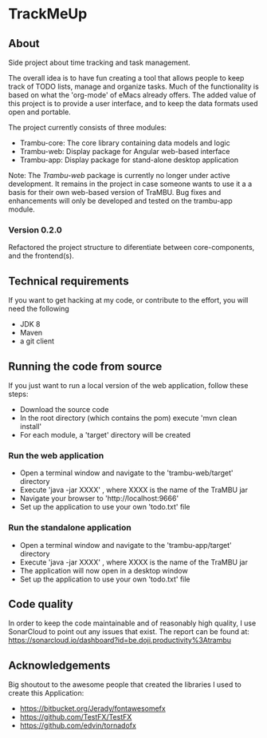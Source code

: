 # TrackMeUp

## About

Side project about time tracking and task management.

The overall idea is to have fun creating a tool that allows people to keep track
of TODO lists, manage and organize tasks.
Much of the functionality is based on what the 'org-mode' of eMacs already offers.
The added value of this project is to provide a user interface, and to keep the data formats used
open and portable.

The project currently consists of three modules:

* Trambu-core: The core library containing data models and logic
* Trambu-web: Display package for Angular web-based interface
* Trambu-app: Display package for stand-alone desktop application

Note: The *Trambu-web* package is currently no longer under active development. It remains in the project in case someone 
wants to use it a a basis for their own web-based version of TraMBU. Bug fixes and enhancements will only be developed and
tested on the trambu-app module.


### Version 0.2.0

Refactored the project structure to diferentiate between core-components, and
the frontend(s).

## Technical requirements

If you want to get hacking at my code, or contribute to the effort, 
you will need the following

* JDK 8
* Maven
* a git client

## Running the code from source

If you just want to run a local version of the web application,
follow these steps:

* Download the source code
* In the root directory (which contains the pom) execute 'mvn clean install'
* For each module, a 'target' directory will be created

### Run the web application
* Open a terminal window and navigate to the 'trambu-web/target' directory
* Execute 'java -jar XXXX' , where XXXX is the name of the TraMBU jar
* Navigate your browser to 'http://localhost:9666'
* Set up the application to use your own 'todo.txt' file

### Run the standalone application
* Open a terminal window and navigate to the 'trambu-app/target' directory
* Execute 'java -jar XXXX' , where XXXX is the name of the TraMBU jar
* The application will now open in a desktop window
* Set up the application to use your own 'todo.txt' file

## Code quality

In order to keep the code maintainable and of reasonably high quality,
I use SonarCloud to point out any issues that exist.
The report can be found at:
https://sonarcloud.io/dashboard?id=be.doji.productivity%3Atrambu


## Acknowledgements 

Big shoutout to the awesome people that created the libraries I used to create this Application:

* https://bitbucket.org/Jerady/fontawesomefx
* https://github.com/TestFX/TestFX
* https://github.com/edvin/tornadofx